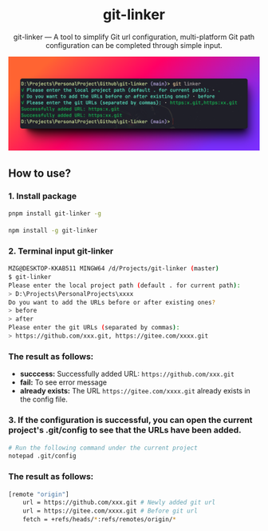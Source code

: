 <h1 align="center">git-linker</h1>

<p align="center">git-linker — A tool to simplify Git url configuration, multi-platform Git path configuration can be completed through simple input.</p>

![Usage](./screen.png)

## How to use?

### 1. Install package

```bash
pnpm install git-linker -g

npm install -g git-linker
```

### 2. Terminal input git-linker

```bash
MZG@DESKTOP-KKAB511 MINGW64 /d/Projects/git-linker (master)
$ git-linker
Please enter the local project path (default . for current path):
> D:\Projects\PersonalProjects\xxxx
Do you want to add the URLs before or after existing ones?
> before
> after
Please enter the git URLs (separated by commas):
> https://github.com/xxx.git, https://gitee.com/xxxx.git
```

### The result as follows:

- **succcess:** Successfully added URL: `https://github.com/xxx.git`
- **fail:** To see error message
- **already exists:** The URL `https://gitee.com/xxxx.git` already exists in the config file.

### 3. If the configuration is successful, you can open the current project's .git/config to see that the URLs have been added.

```bash
# Run the following command under the current project
notepad .git/config
```

### The result as follows:

```bash
[remote "origin"]
	url = https://github.com/xxx.git # Newly added git url
	url = https://gitee.com/xxxx.git # Before git url
	fetch = +refs/heads/*:refs/remotes/origin/*
```
